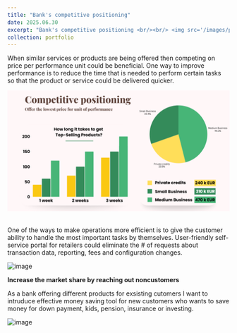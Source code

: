 ```yaml
---
title: "Bank's competitive positioning"
date: 2025.06.30
excerpt: "Bank's competitive positioning <br/><br/> <img src='/images/price per performance unit.png'>"
collection: portfolio
---
```


When similar services or products are being offered then competing on price per performance unit could be beneficial. 
One way to improve performance is to reduce the time that is needed to perform certain tasks so that the product or service could be delivered quicker. 

<img src='/images/price per performance unit.png'><br/><br/>

One of the ways to make operations more efficient is to give the customer ability to handle the most important tasks by themselves. 
User-friendly self-service portal for retailers could eliminate the # of requests about transaction data, reporting, fees and configuration changes. 

<img width="1072" height="849" alt="image" src="https://github.com/user-attachments/assets/1b31c1df-106c-4e98-81d5-acee1ad1ed47" />

**Increase the market share by reaching out noncustomers**

As a bank offering different products for exsisting cutomers I want to intruduce effective money saving tool for new customers who wants to save money for down payment, kids, pension, insurance or investing. 

<img width="1010" height="821" alt="image" src="https://github.com/user-attachments/assets/452d962c-68cd-4cb9-bc44-6eb63d33215a" />


